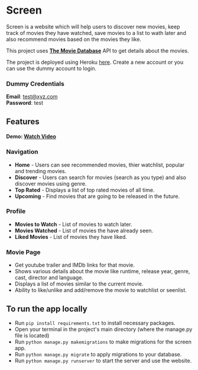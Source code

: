 # Screen
Screen is a website which will help users to discover new movies, keep track of movies they have watched, save movies to a list to wath later and also recommend movies based on the movies they like.

This project uses [**The Movie Database**](https://www.themoviedb.org/documentation/api) API to get details about the movies.

The project is deployed using Heroku [here](https://screen-movie.herokuapp.com).
Create a new account or you can use the dummy account to login.
### Dummy Credentials
**Email**: test@xyz.com <br>
**Password**: test

## Features
#### Demo: [Watch Video](youtu.be/Eem9knD_g0A)
### Navigation
- **Home** - Users can see recommended movies, thier watchlist, popular and trending movies.
- **Discover** - Users can search for movies (search as you type) and also discover movies using genre.
- **Top Rated** - Displays a list of top rated movies of all time.
- **Upcoming** - Find movies that are going to be released in the future.

### Profile
- **Movies to Watch** - List of movies to watch later.
- **Movies Watched** - List of movies the have already seen.
- **Liked Movies** - List of movies they have liked.

### Movie Page
- Get youtube trailer and IMDb links for that movie.
- Shows various details about the movie like runtime, release year, genre, cast, director and language.
- Displays a list of movies similar to the current movie.
- Ability to like/unlike and add/remove the movie to watchlist or seenlist.

## To run the app locally
- Run `pip install requirements.txt` to install necessary packages.
- Open your terminal in the project's main directory (where the manage.py file is located)
- Run `python manage.py makemigrations` to make migrations for the screen app.
- Run `python manage.py migrate` to apply migrations to your database.
- Run `python manage.py runserver` to start the server and use the website.